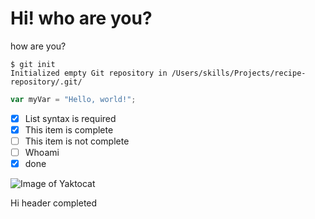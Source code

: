 # Hi! who are you?
how are you?

```
$ git init
Initialized empty Git repository in /Users/skills/Projects/recipe-repository/.git/
```

``` javascript
var myVar = "Hello, world!";
```

- [x] List syntax is required
- [x] This item is complete
- [ ] This item is not complete
- [ ] Whoami
- [X] done 

![Image of Yaktocat](https://octodex.github.com/images/yaktocat.png)


































Hi header completed
